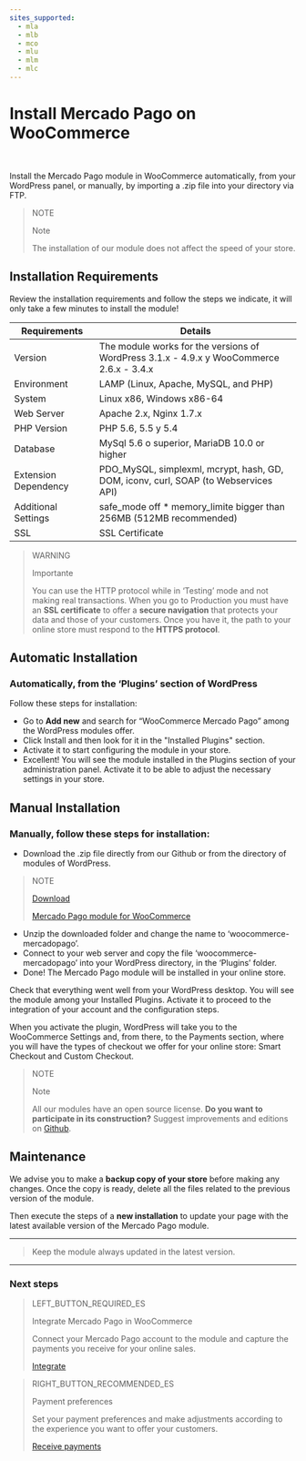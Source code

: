 ```yaml
---
sites_supported:
  - mla
  - mlb
  - mco
  - mlu
  - mlm
  - mlc
---
```


# Install Mercado Pago on WooCommerce
<br/>

Install the Mercado Pago module in WooCommerce automatically, from your WordPress panel, or manually, by importing a .zip file into your directory via FTP. 

> NOTE
>
> Note
>
> The installation of our module does not affect the speed of your store.

## Installation Requirements

Review the installation requirements and follow the steps we indicate, it will only take a few minutes to install the module!

| Requirements                  | Details                                                                    	                  |
|-------------------------------|-----------------------------------------------------------------------------------------------|
| Version         	            | The module works for the versions of WordPress 3.1.x - 4.9.x y WooCommerce 2.6.x - 3.4.x      |
| Environment                  	| LAMP (Linux, Apache, MySQL, and PHP)                                                    	    |
| System                      	| Linux x86, Windows x86-64                                                        	            |
| Web Server                  	| Apache 2.x, Nginx 1.7.x                                                               	      |
| PHP Version                 	| PHP 5.6, 5.5 y 5.4                                        	                                  |
| Database                     	| MySql 5.6 o superior, MariaDB 10.0 or higher                             	                    |
| Extension Dependency         	| PDO_MySQL, simplexml, mcrypt, hash, GD, DOM, iconv, curl, SOAP (to Webservices API)           |
| Additional Settings           | safe_mode off * memory_limite bigger than 256MB (512MB recommended)                           |
| SSL                         	| SSL Certificate 	                                                                            |

> WARNING
>
> Importante
>
> You can use the HTTP protocol while in ‘Testing’ mode and not making real transactions. When you go to Production you must have an **SSL certificate** to offer a **secure navigation** that protects your data and those of your customers. Once you have it, the path to your online store must respond to the **HTTPS protocol**.

## Automatic Installation

### Automatically, from the ‘Plugins’ section of WordPress

Follow these steps for installation:

* Go to **Add new** and search for “WooCommerce Mercado Pago” among the WordPress modules offer.
* Click Install and then look for it in the "Installed Plugins" section. 
* Activate it to start configuring the module in your store.
* Excellent! You will see the module installed in the Plugins section of your administration panel. Activate it to be able to adjust the necessary settings in your store.

## Manual Installation

### Manually, follow these steps for installation: 

* Download the .zip file directly from our Github or from the directory of modules of WordPress.
                    
> NOTE
>
> [Download](https://github.com/mercadopago/cart-woocommerce/archive/master.zip)
>
> [Mercado Pago module for WooCommerce ](https://github.com/mercadopago/cart-woocommerce/archive/master.zip)

* Unzip the downloaded folder and change the name to ‘woocommerce-mercadopago’.
* Connect to your web server and copy the file ‘woocommerce-mercadopago’ into your WordPress directory, in the ‘Plugins’ folder.
* Done! The Mercado Pago module will be installed in your online store.

Check that everything went well from your WordPress desktop. You will see the module among your Installed Plugins. Activate it to proceed to the integration of your account and the configuration steps.

When you activate the plugin, WordPress will take you to the WooCommerce Settings and, from there, to the Payments section, where you will have the types of checkout we offer for your online store: Smart Checkout and Custom Checkout.

> NOTE
>
> Note
>
> All our modules have an open source license. **Do you want to participate in its construction?** Suggest improvements and editions on [Github](https://github.com/mercadopago/cart-woocommerce).

## Maintenance

We advise you to make a **backup copy of your store** before making any changes. Once the copy is ready, delete all the files related to the previous version of the module.

Then execute the steps of a **new installation** to update your page with the latest available version of the Mercado Pago module.

---

> Keep the module always updated in the latest version. 

---

### Next steps

> LEFT_BUTTON_REQUIRED_ES
>
> Integrate Mercado Pago in WooCommerce
>
> Connect your Mercado Pago account to the module and capture the payments you receive for your online sales.
>
> 
> [Integrate](http://www.mercadopago.com.ar/mla/en/plugins_sdks/plugins/woocommerce/integration/)

> RIGHT_BUTTON_RECOMMENDED_ES
>
> Payment preferences
>
> Set your payment preferences and make adjustments according to the experience you want to offer your customers.
>
> [Receive payments](http://www.mercadopago.com.ar/mla/en/plugins_sdks/plugins/woocommerce/receive-payments/)
